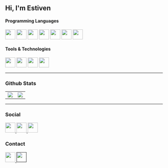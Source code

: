 ## Hi, I'm Estiven

<h4>Programming Languages</h4>
<p>
  <img src="https://img.shields.io/badge/NEXT_JS-000000?style=for-the-badge&logo=nextdotjs&logoColor=white" height="32px" />
  <img src="https://img.shields.io/badge/react_js-087EA4?style=for-the-badge&logo=react&logoColor=white" height="32px" />
  <img src="https://img.shields.io/badge/TypeScript-2F76C4?style=for-the-badge&logo=typescript&logoColor=white" height="32px" />
  <img src="https://img.shields.io/badge/JavaScript-F7DF1E?style=for-the-badge&logo=javascript&logoColor=black" height="32px" />
  <img src="https://img.shields.io/badge/sass-CF649A?style=for-the-badge&logo=sass&logoColor=white" height="32px" />
  <img src="https://img.shields.io/badge/CSS3-1572B6?style=for-the-badge&logo=css3&logoColor=white" height="32px" />
  <img src="https://img.shields.io/badge/HTML5-E34F26?style=for-the-badge&logo=html5&logoColor=white" height="32px" />
  
</p>

<h4>Tools & Technologies</h4>
<p>
  <img src="https://img.shields.io/badge/Git-F05032?style=for-the-badge&logo=git&logoColor=white" height="32px" />
  <img src="https://img.shields.io/badge/GitHub-100000?style=for-the-badge&logo=github&logoColor=white" height="32px" />
  <img src="https://img.shields.io/badge/FIGMA-F24E1E?style=for-the-badge&logo=figma&logoColor=white" height="32px" />
  <img src="https://img.shields.io/badge/VERCEL-000000?style=for-the-badge&logo=vercel&logoColor=white" height="32px" />
</p>

---

### Github Stats

<table>
  <tr>
    <td valign="top" >
      <img src="https://github-readme-stats.vercel.app/api/top-langs/?username=devEstivenValencia&theme=ayu-mirage&card_width=450em&layout=compact"/>
    </td>
    <td valign="top" >
      <img src="https://github-readme-stats.vercel.app/api?username=devEstivenValencia&show_icons=true&theme=ayu-mirage&hide=stars,issues&count_private=true&card_width=450em"/>
    </td>
  </tr>
</table>

---

### Social
  <a href="https://www.linkedin.com/in/estivenvalencia/" target="_blank" >
    <img src="https://img.shields.io/badge/LinkedIn-0077B5?style=for-the-badge&logo=linkedin&logoColor=white"height="32px" />
  </a>
    <a href="https://estivenvalencia.co/dev/portfolio" target="_blank" >
      <img src="https://img.shields.io/badge/WEBSITE-FFFFFF?style=for-the-badge&logo=devrant&logoColor=black"height="32px" />
  </a>
  <a href="https://estivenvalencia.co/dev/portfolio" target="_blank" >
    <img src="https://img.shields.io/badge/Portfolio-000000?style=for-the-badge&logo=dev.to&logoColor=white"height="32px" />
  </a>

### Contact
  <a href="mailto:contacto@estivenvalencia.co" target="_blank" >
    <img src="https://img.shields.io/badge/SEND_MAIL-D14836?style=for-the-badge&logo=maildotru&logoColor=white"height="32px" />
  </a>
  <a href="">
    <img src="https://img.shields.io/badge/SEND_MESSAGE-25D366?style=for-the-badge&logo=whatsapp&logoColor=white" height="32px" />
  </a>
